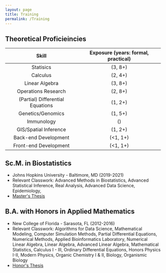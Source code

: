 ```yaml
---
layout: page
title: Training
permalink: /Training
---
```


## Theoretical Proficieincies

| Skill | Exposure (years: formal, practical) |
| :----: | :----: |
| Statisics | (3, 8+) |
| Calculus | (2, 4+) |
| Linear Algebra | (3, 8+) |
| Operations Research | (2, 8+) |
| (Partial) Differential Equations | (1, 2+)  |
| Genetics/Genomics | (1, 5+) |
| Immunology | () |
| GIS/Spatial Inference| (1, 2+) |
| Back-end Development | (<1, 1+) |
| Front-end Development | (<1, 1+)  |


## Sc.M. in Biostatistics
- Johns Hopkins University - Baltimore, MD (2019-2021)
- Relevant Classwork: Advanced Methods in Biostatistics, Advanced Statistical Inference, Real Analysis, Advanced Data Science, Epidemiology,
- [Master's Thesis](https://www.biostat.jhsph.edu/people/alumni/scm2022.shtml)

## B.A. with Honors in Applied Mathematics
- New College of Florida - Sarasota, FL (2012-2016)
- Relevant Classwork: Algorithms for Data Science, Mathematical Modeling, Computer Simulation Methods, Partial Differential Equations, Numerical Methods, Applied Bioinformatics Laboratory, Numerical Linear Algebra, Linear Algebra, Advanced Linear Algebra, Mathematical Statistics, Calculus I - III, Ordinary Differential Equations, Honors Physics I-II, Modern Physics, Organic Chemistry I & II, Biology, Organismic Biology  
- [Honor's Thesis](https://ncf.sobek.ufl.edu/AA00025930/00001/citation)
